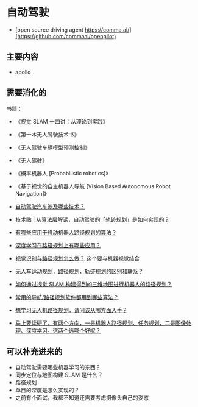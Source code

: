 

# 自动驾驶

- [open source driving agent https://comma.ai/](https://github.com/commaai/openpilot)

## 主要内容

- apollo


## 需要消化的


书籍：

- 《视觉 SLAM 十四讲：从理论到实践》
- 《第一本无人驾驶技术书》
- 《无人驾驶车辆模型预测控制》
- 《无人驾驶》
- 《概率机器人 [Probabilistic robotics]》
- 《基于视觉的自主机器人导航 [Vision Based Autonomous Robot Navigation]》



- [自动驾驶汽车涉及哪些技术？](https://www.zhihu.com/question/24506695)
- [技术贴 | 从算法层解读，自动驾驶的「轨迹规划」是如何实现的？](http://www.cheyun.com/content/10061)


- [有哪些应用于移动机器人路径规划的算法？](https://www.zhihu.com/question/26342064)
- [深度学习在路径规划上有哪些应用？](https://www.zhihu.com/question/57456575)
- [视觉识别与路径规划怎么做？](https://www.zhihu.com/question/67982903) 这个要与机器视觉结合
- [无人车运动规划，路径规划，轨迹规划的区别和联系？](https://www.zhihu.com/question/67867008)
- [如何通过视觉 SLAM 构建得到的三维地图进行机器人的路径规划？](https://www.zhihu.com/question/52983997)
- [常用的导航/路径规划软件都用到哪些算法？](https://www.zhihu.com/question/24870090)
- [想学习无人机路径规划，请问该从哪方面入手？](https://www.zhihu.com/question/67082348)
- [马上要读研了，有两个方向，一是机器人路径规划、任务规划，二是图像处理、深度学习。这两个选哪个好呢？](https://www.zhihu.com/question/62351850)



## 可以补充进来的

- 自动驾驶需要哪些机器学习的东西？
- 同步定位与地图构建 SLAM  是什么？
- 路径规划
- 单目的深度是怎么实现的？
- 之前有个面试，我都不知道还需要考虑摄像头自己的姿态
